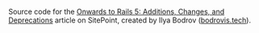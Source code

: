 Source code for the [Onwards to Rails 5: Additions, Changes, and Deprecations](http://www.sitepoint.com/onwards-to-rails-5-additions-changes-and-deprecations/) article on
SitePoint,
created by Ilya Bodrov ([bodrovis.tech](http://bodrovis.tech)).